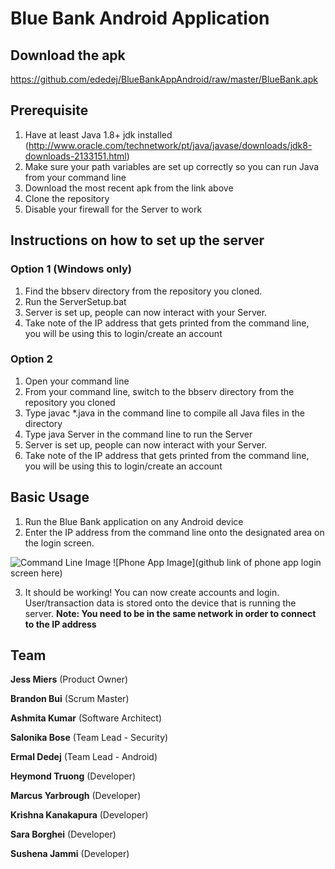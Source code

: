# Blue Bank Android Application

## Download the apk
https://github.com/ededej/BlueBankAppAndroid/raw/master/BlueBank.apk

## Prerequisite

1. Have at least Java 1.8+ jdk installed (http://www.oracle.com/technetwork/pt/java/javase/downloads/jdk8-downloads-2133151.html)
2. Make sure your path variables are set up correctly so you can run Java from your command line
3. Download the most recent apk from the link above
4. Clone the repository
5. Disable your firewall for the Server to work

## Instructions on how to set up the server
### Option 1 (Windows only)

1. Find the bbserv directory from the repository you cloned.
2. Run the ServerSetup.bat
3. Server is set up, people can now interact with your Server.
4. Take note of the IP address that gets printed from the command line, you will be using this to login/create an account

### Option 2

1. Open your command line
2. From your command line, switch to the bbserv directory from the repository you cloned
3. Type javac *.java in the command line to compile all Java files in the directory
4. Type java Server in the command line to run the Server
5. Server is set up, people can now interact with your Server.
6. Take note of the IP address that gets printed from the command line, you will be using this to login/create an account

## Basic Usage

1. Run the Blue Bank application on any Android device
2. Enter the IP address from the command line onto the designated area on the login screen.

![Command Line Image](https://github.com/ededej/BlueBankAppAndroid/blob/master/images/instructionsimg1.png) ![Phone App Image](github link of phone app login screen here)

3. It should be working! You can now create accounts and login. User/transaction data is stored onto the device that is running the server. **Note: You need to be in the same network in order to connect to the IP address**

## Team

**Jess Miers** (Product Owner)

**Brandon Bui** (Scrum Master)

**Ashmita Kumar** (Software Architect)

**Salonika Bose** (Team Lead - Security)

**Ermal Dedej** (Team Lead - Android)

**Heymond Truong** (Developer)

**Marcus Yarbrough** (Developer)

**Krishna Kanakapura** (Developer)

**Sara Borghei** (Developer)

**Sushena Jammi** (Developer)
